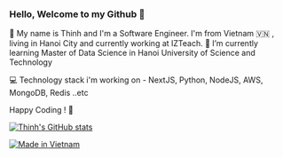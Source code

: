 ### Hello, Welcome to my Github 👋

🔭 My name is Thinh and I'm a Software Engineer. I'm from Vietnam 🇻🇳 , living in Hanoi City and currently working at IZTeach. 🌱 I’m currently learning Master of Data Science in Hanoi University of Science and Technology

💻 Technology stack i'm working on - NextJS, Python, NodeJS, AWS, MongoDB, Redis ..etc

Happy Coding ! 🤩

[![Thinh's GitHub stats](https://github-readme-stats.vercel.app/api?username=thinhnguyen1105&count_private=true&show_icons=true&theme=github_dark)](https://github.com/thinhnguyen1105)

[![Made in Vietnam](https://raw.githubusercontent.com/webuild-community/badge/master/svg/made.svg)](https://webuild.community)
